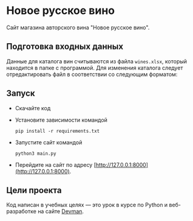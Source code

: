 # Новое русское вино

Сайт магазина авторского вина "Новое русское вино".

## Подготовка входных данных

Данные для каталога вин считываются из файла `wines.xlsx`, который находится в папке с программой. Для изменения каталога следует отредактировать файл в соответствии со следующим форматом:

## Запуск

- Скачайте код
- Установите зависимости командой

      pip install -r requirements.txt
   
- Запустите сайт командой

      python3 main.py

- Перейдите на сайт по адресу [http://127.0.0.1:8000](http://127.0.0.1:8000).

## Цели проекта

Код написан в учебных целях — это урок в курсе по Python и веб-разработке на сайте [Devman](https://dvmn.org).

